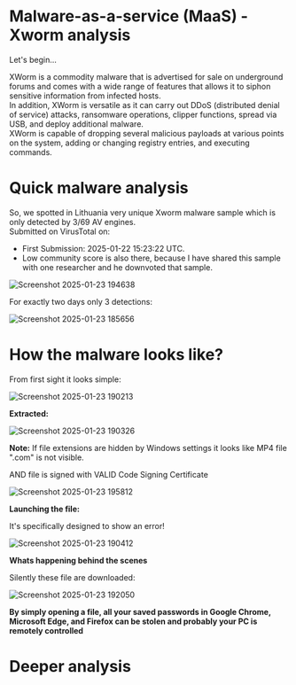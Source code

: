 # Malware-as-a-service (MaaS) - Xworm analysis

Let's begin...

XWorm is a commodity malware that is advertised for sale on underground forums and comes with a wide range of features that allows it to siphon sensitive information from infected hosts.    
In addition, XWorm is versatile as it can carry out DDoS (distributed denial of service) attacks, ransomware operations, clipper functions, spread via USB, and deploy additional malware.    
XWorm is capable of dropping several malicious payloads at various points on the system, adding or changing registry entries, and executing commands.    

# Quick malware analysis    
So, we spotted in Lithuania very unique Xworm malware sample which is only detected by 3/69 AV engines.    
Submitted on VirusTotal on:
- First Submission: 2025-01-22 15:23:22 UTC.    
- Low community score is also there, because I have shared this sample with one researcher and he downvoted that sample.
  
![Screenshot 2025-01-23 194638](https://github.com/user-attachments/assets/f46a70ab-42eb-4a68-9dde-c0ae8d3aeb57)    

For exactly two days only 3 detections:    

![Screenshot 2025-01-23 185656](https://github.com/user-attachments/assets/2b6c3b98-8bf8-43bd-b0bc-f9f5c964e804)

# How the malware looks like?

From first sight it looks simple:    

![Screenshot 2025-01-23 190213](https://github.com/user-attachments/assets/2b28ad1c-250a-40b2-92aa-ee4f5d62ea1a)    

__Extracted:__     

![Screenshot 2025-01-23 190326](https://github.com/user-attachments/assets/7faca27a-5771-478e-8e6c-a3e8be790dd6)    

__Note:__ If file extensions are hidden by Windows settings it looks like MP4 file ".com" is not visible.

AND file is signed with VALID Code Signing Certificate    

![Screenshot 2025-01-23 195812](https://github.com/user-attachments/assets/7ce07072-f318-41b0-9a75-27869552c0a2)    


__Launching the file:__    

It's specifically designed to show an error!

![Screenshot 2025-01-23 190412](https://github.com/user-attachments/assets/1d2c0631-1a88-4beb-80ea-3f1513d5ae0c)    

__Whats happening behind the scenes__    

Silently these file are downloaded:    

![Screenshot 2025-01-23 192050](https://github.com/user-attachments/assets/807146fb-7773-4e54-9b60-e3cbc081ced7)

__By simply opening a file, all your saved passwords in Google Chrome, Microsoft Edge, and Firefox can be stolen and probably your PC is remotely controlled__    

# Deeper analysis    


